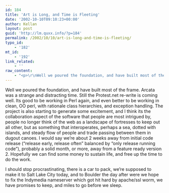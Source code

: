 ```yaml
---
id: 184
title: 'Art is Long, and Time is Fleeting'
date: '2002-10-10T09:10:23+00:00'
author: Kellan
layout: post
guid: 'http://lm.quxx.info/?p=184'
permalink: /2002/10/10/art-is-long-and-time-is-fleeting/
typo_id:
    - '182'
mt_id:
    - '192'
link_related:
    - ''
raw_content:
    - "<p>\r\nWell we poured the foundation, and have built most of the frame.  Arcata was a\r\nstrange and distracting time.  Still the Protest.net re-write is coming well. \r\nIts good to be working in Perl again, and even better to be working in clean, OO\r\nperl, with rationale class hierarchies, and exception handling.  The project is also\r\nstarting to generate some excitement, and I think its the collaboration aspect\r\nof the software that people are most intrigued by, people no longer think of the\r\nweb as a landscape of fortresses to keep out all other, but as something that\r\ninteroperates, perhaps a sea, dotted with islands, and steady flow of people and\r\ntrade passing between them in dugout canoes.  I would say we\\'re about 2 weeks\r\naway from initial code release (\\\"release early, release often\\\" balanced by\r\n\\\"only release running code\\\"), probably a solid month, or more, away from a\r\nfeature ready version 2.  Hopefully we can find some money to sustain life, and\r\nfree up the time to do the work.\r\n</p>\r\n<p>\r\nI should stop procrastinating, there is a car to pack, we\\'re supposed to make\r\nit to Salt Lake City today, and to Boulder the day after were we hope to fix the\r\nIndymedia nameserver which got hit hard by apache/ssl worm, we have promises to\r\nkeep, and miles to go before we sleep.\r\n</p>"
---
```


Well we poured the foundation, and have built most of the frame. Arcata was a strange and distracting time. Still the Protest.net re-write is coming well. Its good to be working in Perl again, and even better to be working in clean, OO perl, with rationale class hierarchies, and exception handling. The project is also starting to generate some excitement, and I think its the collaboration aspect of the software that people are most intrigued by, people no longer think of the web as a landscape of fortresses to keep out all other, but as something that interoperates, perhaps a sea, dotted with islands, and steady flow of people and trade passing between them in dugout canoes. I would say we’re about 2 weeks away from initial code release (“release early, release often” balanced by “only release running code”), probably a solid month, or more, away from a feature ready version 2. Hopefully we can find some money to sustain life, and free up the time to do the work.

I should stop procrastinating, there is a car to pack, we’re supposed to make it to Salt Lake City today, and to Boulder the day after were we hope to fix the Indymedia nameserver which got hit hard by apache/ssl worm, we have promises to keep, and miles to go before we sleep.